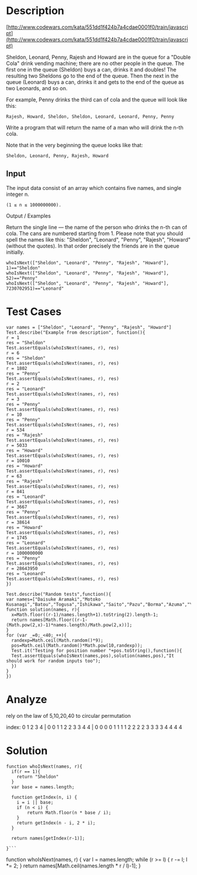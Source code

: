 # Description
[http://www.codewars.com/kata/551dd1f424b7a4cdae0001f0/train/javascript](http://www.codewars.com/kata/551dd1f424b7a4cdae0001f0/train/javascript)

Sheldon, Leonard, Penny, Rajesh and Howard are in the queue for a "Double Cola" drink vending machine; there are no other people in the queue. The first one in the queue (Sheldon) buys a can, drinks it and doubles! The resulting two Sheldons go to the end of the queue. Then the next in the queue (Leonard) buys a can, drinks it and gets to the end of the queue as two Leonards, and so on.

For example, Penny drinks the third can of cola and the queue will look like this:
```
Rajesh, Howard, Sheldon, Sheldon, Leonard, Leonard, Penny, Penny
```
Write a program that will return the name of a man who will drink the n-th cola.

Note that in the very beginning the queue looks like that:
```
Sheldon, Leonard, Penny, Rajesh, Howard
```

## Input

The input data consist of an array which contains five names, and single integer n.
```
(1 ≤ n ≤ 1000000000).
```
Output / Examples

Return the single line — the name of the person who drinks the n-th can of cola. The cans are numbered starting from 1. Please note that you should spell the names like this: "Sheldon", "Leonard", "Penny", "Rajesh", "Howard" (without the quotes). In that order precisely the friends are in the queue initially.

```
whoIsNext(["Sheldon", "Leonard", "Penny", "Rajesh", "Howard"], 1)=="Sheldon"
whoIsNext(["Sheldon", "Leonard", "Penny", "Rajesh", "Howard"], 52)=="Penny"
whoIsNext(["Sheldon", "Leonard", "Penny", "Rajesh", "Howard"], 7230702951)=="Leonard"
```

# Test Cases
```
var names = ["Sheldon", "Leonard", "Penny", "Rajesh", "Howard"]
Test.describe("Example from description", function(){
r = 1
res = "Sheldon"
Test.assertEquals(whoIsNext(names, r), res)
r = 6
res = "Sheldon"
Test.assertEquals(whoIsNext(names, r), res)
r = 1802
res = "Penny"
Test.assertEquals(whoIsNext(names, r), res)
r = 2
res = "Leonard"
Test.assertEquals(whoIsNext(names, r), res)
r = 3
res = "Penny"
Test.assertEquals(whoIsNext(names, r), res)
r = 10
res = "Penny"
Test.assertEquals(whoIsNext(names, r), res)
r = 534
res = "Rajesh"
Test.assertEquals(whoIsNext(names, r), res)
r = 5033
res = "Howard"
Test.assertEquals(whoIsNext(names, r), res)
r = 10010
res = "Howard"
Test.assertEquals(whoIsNext(names, r), res)
r = 63
res = "Rajesh"
Test.assertEquals(whoIsNext(names, r), res)
r = 841
res = "Leonard"
Test.assertEquals(whoIsNext(names, r), res)
r = 3667
res = "Penny"
Test.assertEquals(whoIsNext(names, r), res)
r = 38614
res = "Howard"
Test.assertEquals(whoIsNext(names, r), res)
r = 1745
res = "Leonard"
Test.assertEquals(whoIsNext(names, r), res)
r = 1000000000
res = "Penny"
Test.assertEquals(whoIsNext(names, r), res)
r = 28643950
res = "Leonard"
Test.assertEquals(whoIsNext(names, r), res)
})

Test.describe("Random tests",function(){
var names=["Daisuke Aramaki","Motoko Kusanagi","Batou","Togusa","Ishikawa","Saito","Pazu","Borma","Azuma","Yano","Proto"]
function solution(names, r){
  x=Math.floor((r-1)/names.length+1).toString(2).length-1;
  return names[Math.floor((r-1-(Math.pow(2,x)-1)*names.length)/Math.pow(2,x))];
}
for (var _=0;_<40;_++){
  randexp=Math.ceil(Math.random()*9);
  pos=Math.ceil(Math.random()*Math.pow(10,randexp));
  Test.it("Testing for position number "+pos.toString(),function(){
  Test.assertEquals(whoIsNext(names,pos),solution(names,pos),"It should work for random inputs too");
  })
}
})

```

# Analyze 

rely on the law of 5,10,20,40 to circular permutation

index: 0 1 2 3 4 | 0 0 1 1 2 2 3 3 4 4 | 0 0 0 0 1 1 1 1 2 2 2 2 3 3 3 3 4 4 4 4

# Solution

```
function whoIsNext(names, r){
  if(r == 1){
    return "Sheldon"
  }
  var base = names.length;
  
  function getIndex(n, i) {
    i = i || base;
    if (n < i) {
        return Math.floor(n * base / i);
    }
    return getIndex(n - i, 2 * i);
  }
  
  return names[getIndex(r-1)];
  
}```

```
function whoIsNext(names, r) {
  var l = names.length;
  while (r >= l) { r -= l; l *= 2; }
  return names[Math.ceil(names.length * r / l)-1];
}
```
